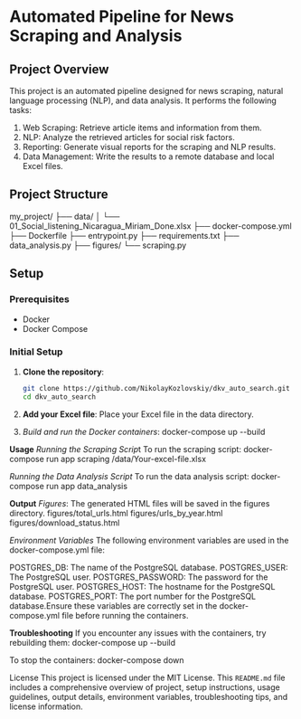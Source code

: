 # Automated Pipeline for News Scraping and Analysis

## Project Overview

This project is an automated pipeline designed for news scraping, natural language processing (NLP), and data analysis. It performs the following tasks:

1. Web Scraping: Retrieve article items and information from them.
2. NLP: Analyze the retrieved articles for social risk factors.
3. Reporting: Generate visual reports for the scraping and NLP results.
4. Data Management: Write the results to a remote database and local Excel files.

## Project Structure

my_project/
├── data/
│ └── 01_Social_listening_Nicaragua_Miriam_Done.xlsx
├── docker-compose.yml
├── Dockerfile
├── entrypoint.py
├── requirements.txt
├── data_analysis.py
├── figures/
└── scraping.py


## Setup

### Prerequisites

- Docker
- Docker Compose

### Initial Setup

1. **Clone the repository**:
   ```bash
   git clone https://github.com/NikolayKozlovskiy/dkv_auto_search.git
   cd dkv_auto_search

2. **Add your Excel file**:
Place your Excel file in the data directory.

3. *Build and run the Docker containers*:
docker-compose up --build

**Usage**
*Running the Scraping Scrip*t
To run the scraping script:
docker-compose run app scraping /data/Your-excel-file.xlsx

*Running the Data Analysis Script*
To run the data analysis script:
docker-compose run app data_analysis


**Output**
*Figures*:
The generated HTML files will be saved in the figures directory.
figures/total_urls.html
figures/urls_by_year.html
figures/download_status.html

*Environment Variables*
The following environment variables are used in the docker-compose.yml file:

POSTGRES_DB: The name of the PostgreSQL database.
POSTGRES_USER: The PostgreSQL user.
POSTGRES_PASSWORD: The password for the PostgreSQL user.
POSTGRES_HOST: The hostname for the PostgreSQL database.
POSTGRES_PORT: The port number for the PostgreSQL database.Ensure these variables are correctly set in the docker-compose.yml file before running the containers.

**Troubleshooting**
If you encounter any issues with the containers, try rebuilding them:
docker-compose up --build

To stop the containers:
docker-compose down

License
This project is licensed under the MIT License.
This `README.md` file includes a comprehensive overview of project, setup instructions, usage guidelines, output details, environment variables, troubleshooting tips, and license information.
